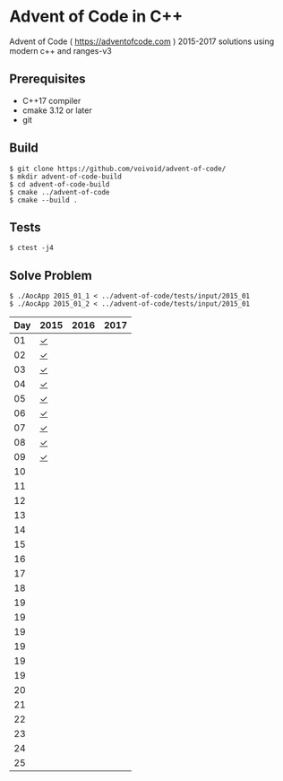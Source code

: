 # Advent of Code in C++

Advent of Code ( https://adventofcode.com ) 2015-2017 solutions using modern c++ and ranges-v3

Prerequisites
-----

* C++17 compiler
* cmake 3.12 or later
* git

Build
-----

    $ git clone https://github.com/voivoid/advent-of-code/
    $ mkdir advent-of-code-build
    $ cd advent-of-code-build
    $ cmake ../advent-of-code
    $ cmake --build .

Tests
-----

    $ ctest -j4

Solve Problem
-----

    $ ./AocApp 2015_01_1 < ../advent-of-code/tests/input/2015_01
    $ ./AocApp 2015_01_2 < ../advent-of-code/tests/input/2015_01

Day | 2015 | 2016 | 2017
--- | ---- | ---- | ----
01  | [✓](https://github.com/voivoid/advent-of-code/blob/master/src/2015/problem_01.cpp)     |      |
02  | [✓](https://github.com/voivoid/advent-of-code/blob/master/src/2015/problem_02.cpp)     |      |
03  | [✓](https://github.com/voivoid/advent-of-code/blob/master/src/2015/problem_03.cpp)     |      |
04  | [✓](https://github.com/voivoid/advent-of-code/blob/master/src/2015/problem_04.cpp)     |      |
05  | [✓](https://github.com/voivoid/advent-of-code/blob/master/src/2015/problem_05.cpp)     |      |
06  | [✓](https://github.com/voivoid/advent-of-code/blob/master/src/2015/problem_06.cpp)     |      |
07  | [✓](https://github.com/voivoid/advent-of-code/blob/master/src/2015/problem_07.cpp)     |      |
08  | [✓](https://github.com/voivoid/advent-of-code/blob/master/src/2015/problem_08.cpp)     |      |
09  | [✓](https://github.com/voivoid/advent-of-code/blob/master/src/2015/problem_09.cpp)     |      |
10  |      |      |
11  |      |      |
12  |      |      |
13  |      |      |
14  |      |      |
15  |      |      |
16  |      |      |
17  |      |      |
18  |      |      |
19  |      |      |
19  |      |      |
19  |      |      |
19  |      |      |
19  |      |      |
19  |      |      |
20  |      |      |
21  |      |      |
22  |      |      |
23  |      |      |
24  |      |      |
25  |      |      |

